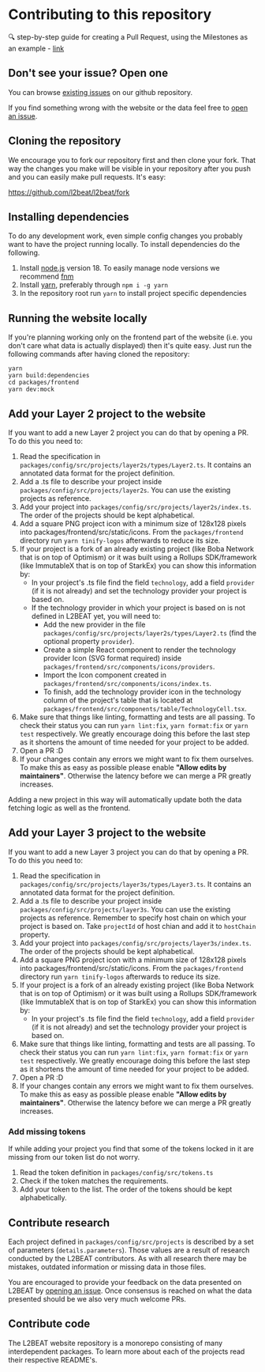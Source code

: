# Contributing to this repository

🔍 step-by-step guide for creating a Pull Request, using the Milestones as an example -
[link](https://l2beat.notion.site/How-to-add-milestones-to-L2BEAT-0e8684a83c3c48ce8bc7b605d9c9a1bf)

## Don't see your issue? Open one

You can browse [existing issues](https://github.com/l2beat/l2beat/issues) on our github repository.

If you find something wrong with the website or the data feel free to
[open an issue](https://github.com/l2beat/l2beat/issues/new).

## Cloning the repository

We encourage you to fork our repository first and then clone your fork. That way the changes you
make will be visible in your repository after you push and you can easily make pull requests. It's
easy:

https://github.com/l2beat/l2beat/fork

## Installing dependencies

To do any development work, even simple config changes you probably want to have the project running
locally. To install dependencies do the following.

1. Install [node.js](https://nodejs.org/en/) version 18. To easily manage node versions we recommend
   [fnm](https://github.com/Schniz/fnm)
2. Install [yarn](https://classic.yarnpkg.com/en/docs/install#debian-stable), preferably through
   `npm i -g yarn`
3. In the repository root run `yarn` to install project specific dependencies

## Running the website locally

If you're planning working only on the frontend part of the website (i.e. you don't care what data
is actually displayed) then it's quite easy. Just run the following commands after having cloned the
repository:

```
yarn
yarn build:dependencies
cd packages/frontend
yarn dev:mock
```

## Add your Layer 2 project to the website

If you want to add a new Layer 2 project you can do that by opening a PR. To do this you need to:

1. Read the specification in `packages/config/src/projects/layer2s/types/Layer2.ts`. It contains an annotated
   data format for the project definition.
2. Add a .ts file to describe your project inside `packages/config/src/projects/layer2s`. You can use the
   existing projects as reference.
3. Add your project into `packages/config/src/projects/layer2s/index.ts`. The order of the projects should be
   kept alphabetical.
4. Add a square PNG project icon with a minimum size of 128x128 pixels into
   packages/frontend/src/static/icons. From the `packages/frontend` directory
   run `yarn tinify-logos` afterwards to reduce its size.
5. If your project is a fork of an already existing project (like Boba Network that is on top of
   Optimism) or it was built using a Rollups SDK/framework (like ImmutableX that is on top of
   StarkEx) you can show this information by:
   - In your project's .ts file find the field `technology`, add a field `provider` (if it is not
     already) and set the technology provider your project is based on.
   - If the technology provider in which your project is based on is not defined in L2BEAT yet, you
     will need to:
     - Add the new provider in the file `packages/config/src/projects/layer2s/types/Layer2.ts` (find the
       optional property `provider`).
     - Create a simple React component to render the technology provider Icon (SVG format required)
       inside `packages/frontend/src/components/icons/providers`.
     - Import the Icon component created in `packages/frontend/src/components/icons/index.ts`.
     - To finish, add the technology provider icon in the technology column of the project's table
       that is located at `packages/frontend/src/components/table/TechnologyCell.tsx`.
6. Make sure that things like linting, formatting and tests are all passing. To
   check their status you can run `yarn lint:fix`, `yarn format:fix` or `yarn test`
   respectively. We greatly encourage doing this before the last step as it
   shortens the amount of time needed for your project to be added.
7. Open a PR :D
8. If your changes contain any errors we might want to fix them ourselves. To
   make this as easy as possible please enable **"Allow edits by maintainers"**.
   Otherwise the latency before we can merge a PR greatly increases.

Adding a new project in this way will automatically update both the data fetching logic as well as
the frontend.

## Add your Layer 3 project to the website

If you want to add a new Layer 3 project you can do that by opening a PR. To do this you need to:

1. Read the specification in `packages/config/src/projects/layer3s/types/Layer3.ts`. It contains an annotated
   data format for the project definition.
2. Add a .ts file to describe your project inside `packages/config/src/projects/layer3s`. You can use the
   existing projects as reference. Remember to specify host chain on which your project is based on.
   Take `projectId` of host chian and add it to `hostChain` property.
3. Add your project into `packages/config/src/projects/layer3s/index.ts`. The order of the projects should be
   kept alphabetical.
4. Add a square PNG project icon with a minimum size of 128x128 pixels into
   packages/frontend/src/static/icons. From the `packages/frontend` directory
   run `yarn tinify-logos` afterwards to reduce its size.
5. If your project is a fork of an already existing project (like Boba Network that is on top of
   Optimism) or it was built using a Rollups SDK/framework (like ImmutableX that is on top of
   StarkEx) you can show this information by:
   - In your project's .ts file find the field `technology`, add a field `provider` (if it is not
     already) and set the technology provider your project is based on.
6. Make sure that things like linting, formatting and tests are all passing. To
   check their status you can run `yarn lint:fix`, `yarn format:fix` or `yarn test`
   respectively. We greatly encourage doing this before the last step as it
   shortens the amount of time needed for your project to be added.
7. Open a PR :D
8. If your changes contain any errors we might want to fix them ourselves. To
   make this as easy as possible please enable **"Allow edits by maintainers"**.
   Otherwise the latency before we can merge a PR greatly increases.

### Add missing tokens

If while adding your project you find that some of the tokens locked in it are missing from our
token list do not worry.

1. Read the token definition in `packages/config/src/tokens.ts`
2. Check if the token matches the requirements.
3. Add your token to the list. The order of the tokens should be kept alphabetically.

## Contribute research

Each project defined in `packages/config/src/projects` is described by a set of parameters
(`details.parameters`). Those values are a result of research conducted by the L2BEAT contributors.
As with all research there may be mistakes, outdated information or missing data in those files.

You are encouraged to provide your feedback on the data presented on L2BEAT by
[opening an issue](https://github.com/l2beat/l2beat/issues/new). Once consensus is reached on what
the data presented should be we also very much welcome PRs.

## Contribute code

The L2BEAT website repository is a monorepo consisting of many interdependent packages. To learn more about each of the projects read their respective README's.
